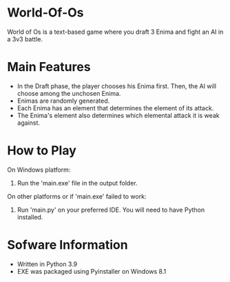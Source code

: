 # World-Of-Os
World of Os is a text-based game where you draft 3 Enima and fight an AI in a 3v3 battle. 

# Main Features
- In the Draft phase, the player chooses his Enima first. Then, the AI will choose among the unchosen Enima.
- Enimas are randomly generated.
- Each Enima has an element that determines the element of its attack. 
- The Enima's element also determines which elemental attack it is weak against.

# How to Play

On Windows platform:
1. Run the 'main.exe' file in the output folder.

On other platforms or if 'main.exe' failed to work:
1. Run 'main.py' on your preferred IDE. You will need to have Python installed.

# Sofware Information
- Written in Python 3.9
- EXE was packaged using Pyinstaller on Windows 8.1
